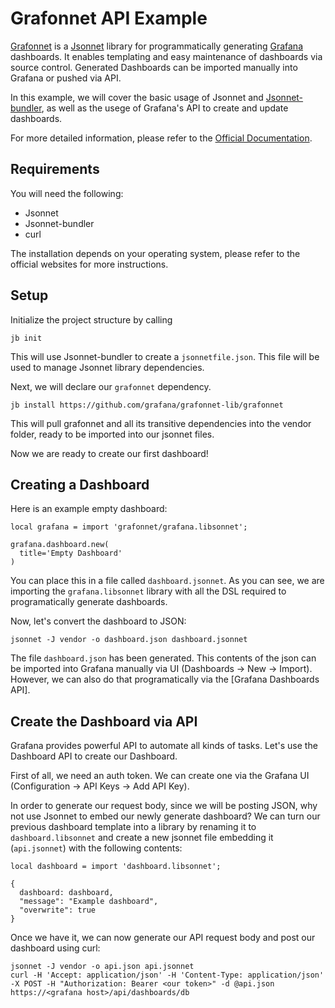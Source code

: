 Grafonnet API Example
=====================

[Grafonnet](https://grafana.github.io/grafonnet-lib/) is a [Jsonnet](https://jsonnet.org/) library for programmatically generating [Grafana](https://grafana.com/) dashboards. It enables templating and easy maintenance of dashboards via source control. Generated Dashboards can be imported manually into Grafana or pushed via API.

In this example, we will cover the basic usage of Jsonnet and [Jsonnet-bundler](https://github.com/jsonnet-bundler/jsonnet-bundler), as well as the usege of Grafana's API to create and update dashboards.

For more detailed information, please refer to the [Official Documentation](https://grafana.github.io/grafonnet-lib/).

## Requirements

You will need the following:

  - Jsonnet
  - Jsonnet-bundler
  - curl

The installation depends on your operating system, please refer to the official websites for more instructions.

## Setup

Initialize the project structure by calling

```
jb init
```

This will use Jsonnet-bundler to create a `jsonnetfile.json`. This file will be used to manage Jsonnet library dependencies.

Next, we will declare our `grafonnet` dependency.

```
jb install https://github.com/grafana/grafonnet-lib/grafonnet
```

This will pull grafonnet and all its transitive dependencies into the vendor folder, ready to be imported into our jsonnet files.

Now we are ready to create our first dashboard!

## Creating a Dashboard

Here is an example empty dashboard:

```
local grafana = import 'grafonnet/grafana.libsonnet';

grafana.dashboard.new(
  title='Empty Dashboard'
)
```

You can place this in a file called `dashboard.jsonnet`. As you can see, we are importing the `grafana.libsonnet` library
with all the DSL required to programatically generate dashboards.

Now, let's convert the dashboard to JSON:

```
jsonnet -J vendor -o dashboard.json dashboard.jsonnet
```

The file `dashboard.json` has been generated. This contents of the json can be imported into Grafana manually via UI (Dashboards -> New -> Import). However, we can also do that programatically via the [Grafana Dashboards API].

## Create the Dashboard via API

Grafana provides powerful API to automate all kinds of tasks. Let's use the Dashboard API to create our Dashboard.

First of all, we need an auth token. We can create one via the Grafana UI (Configuration -> API Keys -> Add API Key).

In order to generate our request body, since we will be posting JSON, why not use Jsonnet to embed our newly generate dashboard? We can turn our previous dashboard template into a library by renaming it to `dashboard.libsonnet` and create a new jsonnet file embedding it (`api.jsonnet`) with the following contents:

```
local dashboard = import 'dashboard.libsonnet';

{
  dashboard: dashboard,
  "message": "Example dashboard",
  "overwrite": true
}
```

Once we have it, we can now generate our API request body and post our dashboard using curl:

```
jsonnet -J vendor -o api.json api.jsonnet
curl -H 'Accept: application/json' -H 'Content-Type: application/json' -X POST -H "Authorization: Bearer <our token>" -d @api.json https://<grafana host>/api/dashboards/db
```

